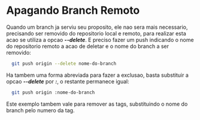 # Apagando Branch Remoto

Quando um branch ja serviu seu proposito, ele nao sera mais necessario, precisando ser removido do repositorio local e remoto, para realizar esta acao se utiliza a opcao **_--delete_**. E preciso fazer um push indicando o nome do repositorio remoto a acao de deletar e o nome do branch a ser removido:

```bash
  git push origin --delete nome-do-branch
```

Ha tambem uma forma abreviada para fazer a exclusao, basta substituir a opcao **_--delete_** por **_:_**, o restante permanece igual:

```bash
  git push origin :nome-do-branch
```

Este exemplo tambem vale para remover as tags, substituindo o nome do branch pelo numero da tag.
